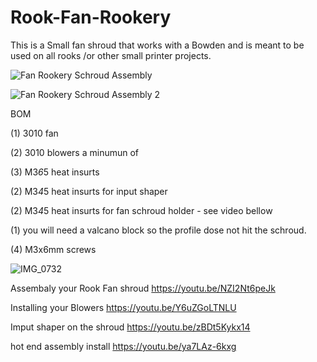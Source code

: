 # Rook-Fan-Rookery
This is a Small fan shroud that works with a Bowden and is meant to be used on all rooks /or other small printer projects.  

![Fan Rookery Schroud Assembly](https://user-images.githubusercontent.com/119429729/213877716-7ed98d06-85fa-4fbf-92b8-d1ee60144bef.png)


![Fan Rookery Schroud Assembly 2](https://user-images.githubusercontent.com/119429729/213877703-43b585a7-bc6b-4a8d-99b4-7815384ce494.png)

BOM

(1) 3010 fan 

(2) 3010 blowers a minumun of 

(3) M3*6*5 heat insurts  

(2) M3*4*5 heat insurts for input shaper

(2) M3*4*5 heat insurts for fan schroud holder - see video bellow

(1) you will need a valcano block so the profile dose not hit the schroud. 

(4) M3x6mm screws



![IMG_0732](https://user-images.githubusercontent.com/119429729/213877996-d49768e9-e0d8-49c5-8860-6a98614d819b.jpg)

Assembaly your Rook Fan shroud
https://youtu.be/NZI2Nt6peJk

Installing your Blowers
https://youtu.be/Y6uZGoLTNLU

Imput shaper on the shroud
https://youtu.be/zBDt5Kykx14

hot end assembly install
https://youtu.be/ya7LAz-6kxg

